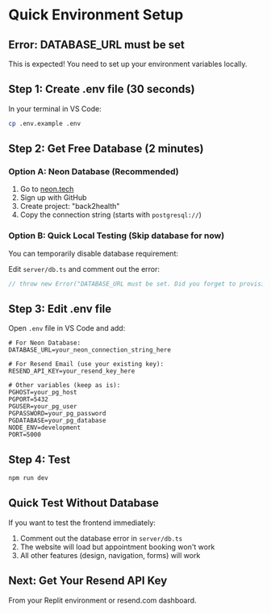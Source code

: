 # Quick Environment Setup

## Error: DATABASE_URL must be set

This is expected! You need to set up your environment variables locally.

## Step 1: Create .env file (30 seconds)

In your terminal in VS Code:

```bash
cp .env.example .env
```

## Step 2: Get Free Database (2 minutes)

### Option A: Neon Database (Recommended)
1. Go to [neon.tech](https://neon.tech)
2. Sign up with GitHub
3. Create project: "back2health"
4. Copy the connection string (starts with `postgresql://`)

### Option B: Quick Local Testing (Skip database for now)
You can temporarily disable database requirement:

Edit `server/db.ts` and comment out the error:
```typescript
// throw new Error("DATABASE_URL must be set. Did you forget to provision a database?");
```

## Step 3: Edit .env file

Open `.env` file in VS Code and add:

```env
# For Neon Database:
DATABASE_URL=your_neon_connection_string_here

# For Resend Email (use your existing key):
RESEND_API_KEY=your_resend_key_here

# Other variables (keep as is):
PGHOST=your_pg_host
PGPORT=5432
PGUSER=your_pg_user
PGPASSWORD=your_pg_password
PGDATABASE=your_pg_database
NODE_ENV=development
PORT=5000
```

## Step 4: Test

```bash
npm run dev
```

## Quick Test Without Database

If you want to test the frontend immediately:

1. Comment out the database error in `server/db.ts`
2. The website will load but appointment booking won't work
3. All other features (design, navigation, forms) will work

## Next: Get Your Resend API Key

From your Replit environment or resend.com dashboard.
